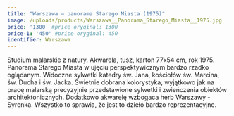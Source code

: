```yaml
---
title: "Warszawa – panorama Starego Miasta (1975)"
image: /uploads/products/Warszawa__Panorama_Starego_Miasta__1975.jpg
price: '1300' #price oryginal: 1300
price-1: '450' #price oryginal: 450
identifier: Warszawa
---
```


Studium malarskie z natury. Akwarela, tusz, karton 77x54 cm, rok 1975. Panorama Starego Miasta w ujęciu perspektywicznym bardzo rzadko oglądanym. Widoczne sylwetki katedry św. Jana, kościołów św. Marcina, św. Ducha i św. Jacka.
Świetnie dobrana kolorystyka, wyjątkowo jak na pracę malarską precyzyjnie przedstawione sylwetki i zwieńczenia obiektów architektonicznych. Dodatkowo akwarelę wzbogaca herb Warszawy - Syrenka. Wszystko to sprawia, że jest to dzieło bardzo reprezentacyjne.